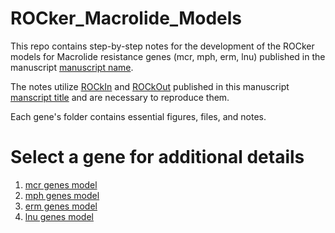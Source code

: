 # ROCker_Macrolide_Models

This repo contains step-by-step notes for the development of the ROCker models for Macrolide resistance genes (mcr, mph, erm, lnu) published in the manuscript [manuscript name]().

The notes utilize [ROCkIn](https://github.com/rotheconrad/ROCkIn) and [ROCkOut](https://github.com/KGerhardt/ROCkOut) published in this manuscript [manscript title]() and are necessary to reproduce them.

Each gene's folder contains essential figures, files, and notes.

# Select a gene for additional details

1. [mcr genes model](https://github.com/rotheconrad/ROCker_Macrolide_Models/01_mcr/)
1. [mph genes model](https://github.com/rotheconrad/ROCker_Macrolide_Models/02_mph/)
1. [erm genes model](https://github.com/rotheconrad/ROCker_Macrolide_Models/03_erm/)
1. [lnu genes model](https://github.com/rotheconrad/ROCker_Macrolide_Models/04_lnu/)